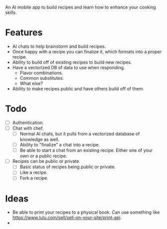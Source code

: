 An AI mobile app to build recipes and learn how to enhance your cooking skills.
# Features
- AI chats to help brainstorm and build recipes.
- Once happy with a recipe you can finalize it, which formats into a proper recipe.
- Ability to build off of existing recipes to build new recipes.
- Have a vectorized DB of data to use when responding.
	- Flavor combinations.
	- Common substitutes.
	- What else?
- Ability to make recipes public and have others build off of them.
# Todo
- [ ] Authentication.
- [ ] Chat with chef.
	- [ ] Normal AI chats, but it pulls from a vectorized database of knowledge as well.
	- [ ] Ability to "finalize" a chat into a recipe.
	- [ ] Be able to start a chat from an existing recipe. Either one of your own or a public recipe.
- [ ] Recipes can be public or private.
	- [ ] Basic status of recipes being public or private.
	- [ ] Like a recipe.
	- [ ] Fork a recipe.
# Ideas
- Be able to print your recipes to a physical book. Can use something like https://www.lulu.com/sell/sell-on-your-site/print-api.
- 